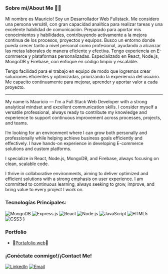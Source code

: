 ### Sobre mí/About Me 👨‍💻

Mi nombre es Mauricio! Soy un Desarrollador Web Fullstack. Me considero una persona versátil, con gran capacidad analítica para realizar tareas y una excelente habilidad de comunicación. Preparado para aportar mis conocimientos y habilidades, contribuyendo activamente a la mejora continua de los procesos, proyectos y equipos. Busco un entorno donde pueda crecer tanto a nivel personal como profesional, ayudando a alcanzar las metas laborales de manera eficiente y efectiva. Tengo experiencia en E-commerce y plataformas personalizadas. Especializado en React, Node.js, MongoDB y Firebase, con enfoque en código limpio y escalable.

Tengo facilidad para el trabajo en equipo de modo que logremos crear soluciones eficientes y optimizadas, priorizando la experiencia del usuario. Me capacito continuamente para mejorar, aprender y aportar valor a cada proyecto.

---------------------------------------------------------------------

My name is Mauricio — I'm a Full Stack Web Developer with a strong analytical mindset and excellent communication skills. I consider myself a versatile professional, always ready to contribute my knowledge and experience to support continuous improvement across processes, projects, and teams.

I’m looking for an environment where I can grow both personally and professionally while helping achieve business goals efficiently and effectively. I have hands-on experience in developing E-commerce solutions and custom platforms.

I specialize in React, Node.js, MongoDB, and Firebase, always focusing on clean, scalable code.

I thrive in collaborative environments, aiming to deliver optimized and efficient solutions with a strong emphasis on user experience. I am committed to continuous learning, always seeking to grow, improve, and bring value to every project I work on.

### Tecnologías Principales:
![MongoDB](https://img.shields.io/badge/MongoDB-47A248?style=for-the-badge&logo=mongodb&logoColor=white)
![Express.js](https://img.shields.io/badge/Express.js-000000?style=for-the-badge&logo=express&logoColor=white)
![React](https://img.shields.io/badge/React-61DAFB?style=for-the-badge&logo=react&logoColor=black)
![Node.js](https://img.shields.io/badge/Node.js-339933?style=for-the-badge&logo=node.js&logoColor=white)
![JavaScript](https://img.shields.io/badge/JavaScript-F7DF1E?style=for-the-badge&logo=javascript&logoColor=black)
![HTML5](https://img.shields.io/badge/HTML5-E34F26?style=for-the-badge&logo=html5&logoColor=white)
![CSS3](https://img.shields.io/badge/CSS3-1572B6?style=for-the-badge&logo=css3&logoColor=white)
}

### Portfolio
- 🚀[Portafolio web](https://mauricio-perez.vercel.app/)🚀

### ¡Conéctate conmigo!/¡Contact Me!
[![LinkedIn](https://img.shields.io/badge/LinkedIn-0077B5?style=for-the-badge&logo=linkedin&logoColor=white)](https://www.linkedin.com/in/mauricio-perez-885973258/)
[![Email](https://img.shields.io/badge/Email-D14836?style=for-the-badge&logo=gmail&logoColor=white)](mailto:mauperez9918@gmail.com)
